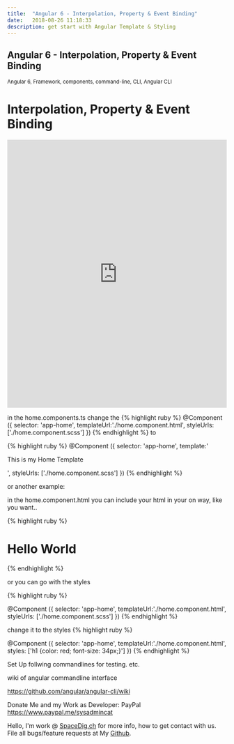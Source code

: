 ```yaml
---
title:  "Angular 6 - Interpolation, Property & Event Binding"
date:   2018-08-26 11:18:33
description: get start with Angular Template & Styling
---
```

<h2 id="this-post-is-the-last-of-a-series-of-posts-in-which-i-write-about-the-observable-type-in-the-first-post-we-went-ahead-writing-an-observable-from-scratch-in-order-to-fully-understand-it-we-then-explored-how-to-create-observables-from-values-arrays-dom-events-and-promises-this-time-well-focus-on-compositions-by-rewriting-some-basic-composition-operators">
Angular 6 - Interpolation, Property & Event Binding</h2>

<small>Angular 6, Framework, components, command-line, CLI, Angular CLI </small>


<h1>Interpolation, Property & Event Binding</h1>


<iframe width="100%" height="615" src="https://www.youtube.com/embed/-old99l06OM" frameborder="0" allow="autoplay; encrypted-media" allowfullscreen></iframe>



in the home.components.ts change the 
{% highlight ruby %}
@Component ({
    selector: 'app-home',
    templateUrl:'./home.component.html',
    styleUrls: ['./home.component.scss']
})
{% endhighlight %}
to




{% highlight ruby %}
@Component ({
    selector: 'app-home',
    template:'<p>This is my Home Template</p>',
    styleUrls: ['./home.component.scss']
})
{% endhighlight %}

or another example: 

in the home.component.html you can include your html in your on way, like you want..

{% highlight ruby %}
<div class="container color-blue"><h1>Hello World</h1></div>
{% endhighlight %}

or you can go with the styles





{% highlight ruby %}

@Component ({
    selector: 'app-home',
     templateUrl:'./home.component.html',
    styleUrls: ['./home.component.scss']
})
{% endhighlight %}





change it to the styles
{% highlight ruby %}

@Component ({
    selector: 'app-home',
     templateUrl:'./home.component.html',
    styles: ['h1 {color: red; font-size: 34px;}']
})
{% endhighlight %}







Set Up follwing commandlines for testing. etc.

wiki of angular commandline interface 

<a href="https://github.com/angular/angular-cli/wiki">https://github.com/angular/angular-cli/wiki </a>




Donate Me and my Work as Developer: PayPal <a href="https://www.paypal.me/sysadmincat">https://www.paypal.me/sysadmincat </a>


 Hello, I'm work @ [SpaceDig.ch][spacedig] for more info, how to get contact with us. File all bugs/feature requests at My  [Github][jekyll-gh].

[jekyll-gh]: https://github.com/spaceg
[spacedig]:    http://spacedig.ch
